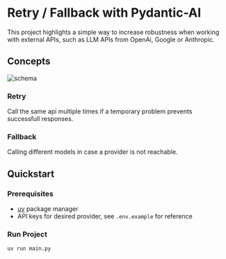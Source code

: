 # Retry / Fallback with Pydantic-AI

This project highlights a simple way to increase robustness when working with external APIs, such as LLM APIs from OpenAi, Google or Anthropic.

## Concepts

![schema](https://github.com/user-attachments/assets/584d286b-4fdd-442a-8ce6-43452208147b)

### Retry

Call the same api multiple times if a temporary problem prevents successfull responses.

### Fallback

Calling different models in case a provider is not reachable.

## Quickstart

### Prerequisites

- [uv](https://docs.astral.sh/uv/) package manager
- API keys for desired provider, see `.env.example` for reference

### Run Project

```
uv run main.py
```

